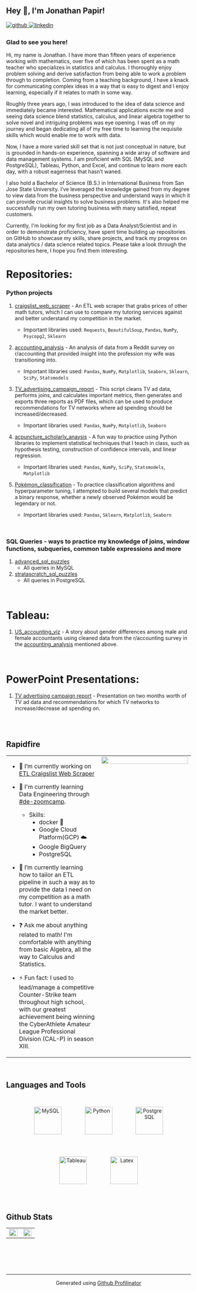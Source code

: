 ## Hey 👋, I'm Jonathan Papir!  
  

<a href="https://github.com/papir805" target="_blank">
<img src=https://img.shields.io/badge/github-%2324292e.svg?&style=for-the-badge&logo=github&logoColor=white alt=github style="margin-bottom: 5px;" />
</a>
<a href="https://www.linkedin.com/in/jonathan-papir/" target="_blank">
<img src=https://img.shields.io/badge/linkedin-%231E77B5.svg?&style=for-the-badge&logo=linkedin&logoColor=white alt=linkedin style="margin-bottom: 5px;" />
</a>  
  



### Glad to see you here!  
Hi, my name is Jonathan. I have more than fifteen years of experience working with mathematics, over five of which has been spent as a math teacher who specializes in statistics and calculus. I thoroughly enjoy problem solving and derive satisfaction from being able to work a problem through to completion. Coming from a teaching background, I have a knack for communicating complex ideas in a way that is easy to digest and I enjoy learning, especially if it relates to math in some way.

Roughly three years ago, I was introduced to the idea of data science and immediately became interested. Mathematical applications excite me and seeing data science blend statistics, calculus, and linear algebra together to solve novel and intriguing problems was eye opening. I was off on my journey and began dedicating all of my free time to learning the requisite skills which would enable me to work with data.

Now, I have a more varied skill set that is not just conceptual in nature, but is grounded in hands-on experience, spanning a wide array of software and data management systems. I am proficient with SQL (MySQL and PostgreSQL), Tableau, Python, and Excel, and continue to learn more each day, with a robust eagerness that hasn’t waned. 

I also hold a Bachelor of Science (B.S.) in International Business from San Jose State University. I’ve leveraged the knowledge gained from my degree to view data from the business perspective and understand ways in which it can provide crucial insights to solve business problems.  It's also helped me successfully run my own tutoring business with many satisfied, repeat customers.

Currently, I'm looking for my first job as a Data Analyst/Scientist and in order to demonstrate proficiency, have spent time building up repositories on GitHub to showcase my skills, share projects, and track my progress on data analytics / data science related topics. Please take a look through the repositories here, I hope you find them interesting.


# Repositories:

### Python projects
1. [craigslist_web_scraper](https://github.com/papir805/craigslist_web_scraper) - An ETL web scraper that grabs prices of other math tutors, which I can use to compare my tutoring services against and better understand my competition in the market.
    * Important libraries used: `Requests`, `BeautifulSoup`, `Pandas`, `NumPy`, `Psycopg2`, `Sklearn`
2. [accounting_analysis](https://github.com/papir805/accounting_analysis) - An analysis of data from a Reddit survey on r/accounting that provided insight into the profession my wife was transitioning into.
    * Important libraries used: `Pandas`, `NumPy`, `Matplotlib`, `Seaborn`, `Sklearn`, `SciPy`, `Statsmodels`

3. [TV_advertising_campaign_report](https://github.com/papir805/ad_campaign_report) - This script cleans TV ad data, performs joins, and calculates important metrics, then generates and exports three reports as PDF files, which can be used to produce recommendations for TV networks where ad spending should be increased/decreased.
    * Important libraries used: `Pandas`, `NumPy`, `Matplotlib`, `Seaborn`

4. [acpuncture_scholarly_anaysis](https://github.com/papir805/acupuncture_scholarly_analysis) - A fun way to practice using Python libraries to implement statistical techniques that I teach in class, such as hypothesis testing, construction of confidence intervals, and linear regression.
    * Important libraries used: `Pandas`, `NumPy`, `SciPy`, `Statsmodels`, `Matplotlib`

5. [Pokémon_classification](https://github.com/papir805/pokemon_classification) - To practice classification algorithms and hyperparameter tuning, I attempted to build several models that predict a binary response, whether a newly observed Pokémon would be legendary or not.
    * Important libraries used: `Pandas`, `Sklearn`, `Matplotlib`, `Seaborn`
<br/>

### SQL Queries - ways to practice my knowledge of joins, window functions, subqueries, common table expressions and more
1. [advanced_sql_puzzles](https://github.com/papir805/advanced_sql_puzzles)
    * All queries in MySQL
2. [stratascratch_sql_puzzles](https://github.com/papir805/stratascratch_SQL_puzzles)
    * All queries in PostgreSQL
<br/>

# Tableau:
1. [US_accounting_viz](https://public.tableau.com/app/profile/jonathan.papir/viz/us_accounting_viz/GenderStory) - A story about gender differences among male and female accountants using cleaned data from the r/accounting survey in the [accounting_analysis](https://github.com/papir805/accounting_analysis) mentioned above.
<br/>


# PowerPoint Presentations:
1. [TV advertising campaign report](https://docs.google.com/presentation/d/1T-fGZ3Cf7lJvf4lJWJhyOq45gDOGqSKuG6wpV-fVQLo/edit?usp=sharing) - Presentation on two months worth of TV ad data and recommendations for which TV networks to increase/decrease ad spending on.
<br/>


  
  

<br/>  


## Rapidfire  
<table><tr><td valign="top" width="50%">

- 🔭 I’m currently working on [ETL Craigslist Web Scraper](https://github.com/papir805/craigslist_web_scraper)  
- 🧠 I'm currently learning Data Engineering through [#de-zoomcamp](https://github.com/DataTalksClub/data-engineering-zoomcamp).
    - Skills: 
        - docker 🐳
        - Google Cloud Platform(GCP) ☁️ 
        - Google BigQuery
        - PostgreSQL
- 🌱 I’m currently learning how to tailor an ETL pipeline in such a way as to provide the data I need on my competition as a math tutor.  I want to understand the market better.   
  

- ❓ Ask me about anything related to math!  I'm comfortable with anything from basic Algebra, all the way to Calculus and Statistics.  
  

- ⚡ Fun fact: I used to lead/manage a competitive Counter-Strike team throughout high school, with our greatest achievement being winning the CyberAthlete Amateur League Professional Division (CAL-P) in season XIII.  


</td><td valign="top" width="50%">

<div align="center">
<img src="https://rishavanand.github.io/static/images/greetings.gif" align="center" style="width: 100%" />
</div>  


</td></tr></table>  

<br/>  


## Languages and Tools  
<div align="center">  
<img style="margin: 30px" src="https://profilinator.rishav.dev/skills-assets/mysql-original-wordmark.svg" alt="MySQL" height="75" />  
<img style="margin: 30px" src="https://profilinator.rishav.dev/skills-assets/python-original.svg" alt="Python" height="75" />  
<img style="margin: 30px" src="https://profilinator.rishav.dev/skills-assets/postgresql-original-wordmark.svg" alt="PostgreSQL" height="75" />  
<img style="margin: 30px" src="https://profilinator.rishav.dev/skills-assets/tableau.svg" alt="Tableau" height="75" />  
<img style="margin: 30px" src="https://profilinator.rishav.dev/skills-assets/latex.png" alt="Latex" height="75" />  
</div>  

<br/>  


## Github Stats  
<table><tr><td valign="top" width="50%">

<img src="https://github-readme-stats.vercel.app/api?username=papir805&show_icons=true&count_private=true&hide_border=true" align="left" style="width: 100%" />

</td><td valign="top" width="50%">

<img src="https://github-readme-stats.vercel.app/api/top-langs/?username=papir805&hide_border=true&layout=compact" align="left" style="width: 100%" />

</td></tr></table>  

<br/>  


<br/>  

  

<br/>  


<br />

----
<div align="center">Generated using <a href="https://profilinator.rishav.dev/" target="_blank">Github Profilinator</a></div>
